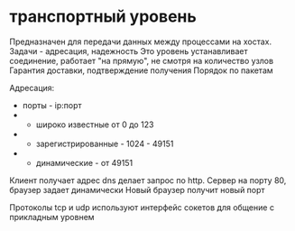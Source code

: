 # транспортный уровень

Предназначен для передачи данных между процессами на хостах. Задачи - адресация, надежность
Это уровень устанавливает соединение, работает "на прямую", не смотря на количество узлов
Гарантия доставки, подтверждение получения
Порядок по пакетам

Адресация:

- порты - ip:порт
- - широко известные от 0 до 123
- - зарегистрированные - 1024 - 49151
- - динамические - от 49151

Клиент получает адрес dns делает запрос по http. Сервер на порту 80, браузер задает динамически
Новый браузер получит новый порт

Протоколы tcp и udp используют интерфейс сокетов для общение с прикладным уровнем
